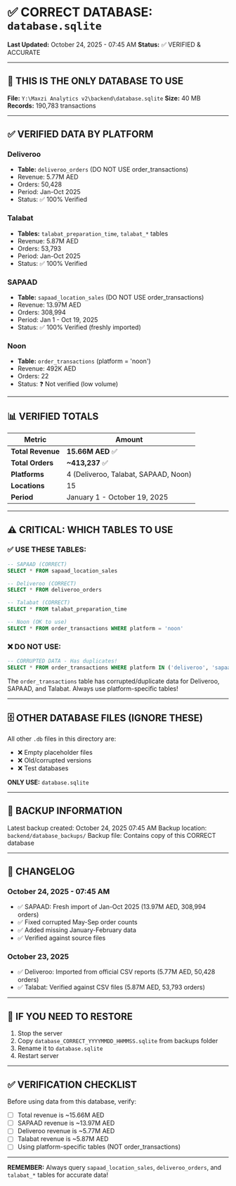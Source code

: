 # ✅ CORRECT DATABASE: `database.sqlite`

**Last Updated:** October 24, 2025 - 07:45 AM
**Status:** ✅ VERIFIED & ACCURATE

---

## 🎯 THIS IS THE ONLY DATABASE TO USE

**File:** `Y:\Maxzi Analytics v2\backend\database.sqlite`
**Size:** 40 MB
**Records:** 190,783 transactions

---

## ✅ VERIFIED DATA BY PLATFORM

### Deliveroo
- **Table:** `deliveroo_orders` (DO NOT USE order_transactions)
- Revenue: 5.77M AED
- Orders: 50,428
- Period: Jan-Oct 2025
- Status: ✅ 100% Verified

### Talabat
- **Tables:** `talabat_preparation_time`, `talabat_*` tables
- Revenue: 5.87M AED
- Orders: 53,793
- Period: Jan-Oct 2025
- Status: ✅ 100% Verified

### SAPAAD
- **Table:** `sapaad_location_sales` (DO NOT USE order_transactions)
- Revenue: 13.97M AED
- Orders: 308,994
- Period: Jan 1 - Oct 19, 2025
- Status: ✅ 100% Verified (freshly imported)

### Noon
- **Table:** `order_transactions` (platform = 'noon')
- Revenue: 492K AED
- Orders: 22
- Status: ❓ Not verified (low volume)

---

## 📊 VERIFIED TOTALS

| Metric | Amount |
|--------|--------|
| **Total Revenue** | **15.66M AED** ✅ |
| **Total Orders** | **~413,237** ✅ |
| **Platforms** | 4 (Deliveroo, Talabat, SAPAAD, Noon) |
| **Locations** | 15 |
| **Period** | January 1 - October 19, 2025 |

---

## ⚠️ CRITICAL: WHICH TABLES TO USE

### ✅ USE THESE TABLES:
```sql
-- SAPAAD (CORRECT)
SELECT * FROM sapaad_location_sales

-- Deliveroo (CORRECT)
SELECT * FROM deliveroo_orders

-- Talabat (CORRECT)
SELECT * FROM talabat_preparation_time

-- Noon (OK to use)
SELECT * FROM order_transactions WHERE platform = 'noon'
```

### ❌ DO NOT USE:
```sql
-- CORRUPTED DATA - Has duplicates!
SELECT * FROM order_transactions WHERE platform IN ('deliveroo', 'sapaad', 'talabat')
```

The `order_transactions` table has corrupted/duplicate data for Deliveroo, SAPAAD, and Talabat. Always use platform-specific tables!

---

## 🗄️ OTHER DATABASE FILES (IGNORE THESE)

All other `.db` files in this directory are:
- ❌ Empty placeholder files
- ❌ Old/corrupted versions
- ❌ Test databases

**ONLY USE:** `database.sqlite`

---

## 🔧 BACKUP INFORMATION

Latest backup created: October 24, 2025 07:45 AM
Backup location: `backend/database_backups/`
Backup file: Contains copy of this CORRECT database

---

## 📝 CHANGELOG

### October 24, 2025 - 07:45 AM
- ✅ SAPAAD: Fresh import of Jan-Oct 2025 (13.97M AED, 308,994 orders)
- ✅ Fixed corrupted May-Sep order counts
- ✅ Added missing January-February data
- ✅ Verified against source files

### October 23, 2025
- ✅ Deliveroo: Imported from official CSV reports (5.77M AED, 50,428 orders)
- ✅ Talabat: Verified against CSV files (5.87M AED, 53,793 orders)

---

## 🚨 IF YOU NEED TO RESTORE

1. Stop the server
2. Copy `database_CORRECT_YYYYMMDD_HHMMSS.sqlite` from backups folder
3. Rename it to `database.sqlite`
4. Restart server

---

## ✅ VERIFICATION CHECKLIST

Before using data from this database, verify:

- [ ] Total revenue is ~15.66M AED
- [ ] SAPAAD revenue is ~13.97M AED
- [ ] Deliveroo revenue is ~5.77M AED
- [ ] Talabat revenue is ~5.87M AED
- [ ] Using platform-specific tables (NOT order_transactions)

---

**REMEMBER:** Always query `sapaad_location_sales`, `deliveroo_orders`, and `talabat_*` tables for accurate data!

